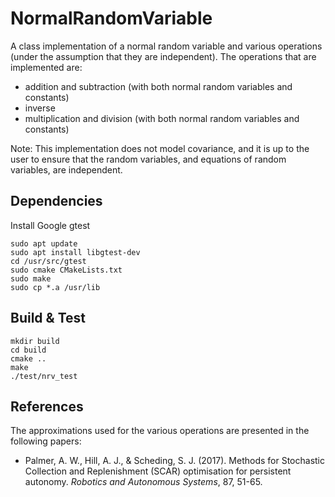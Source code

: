 # NormalRandomVariable
A class implementation of a normal random variable and various operations (under the assumption that they are independent). The operations that are implemented are:

- addition and subtraction (with both normal random variables and constants)
- inverse
- multiplication and division (with both normal random variables and constants)

Note: This implementation does not model covariance, and it is up to the user to ensure that the random variables, and equations of random variables, are independent. 

## Dependencies

Install Google gtest

    sudo apt update
    sudo apt install libgtest-dev
    cd /usr/src/gtest
    sudo cmake CMakeLists.txt
    sudo make
    sudo cp *.a /usr/lib


## Build & Test

    mkdir build
    cd build
    cmake ..
    make
    ./test/nrv_test

## References

The approximations used for the various operations are presented in the following papers:

- Palmer, A. W., Hill, A. J., & Scheding, S. J. (2017). Methods for Stochastic Collection and Replenishment (SCAR) optimisation for persistent autonomy. _Robotics and Autonomous Systems_, 87, 51-65.

